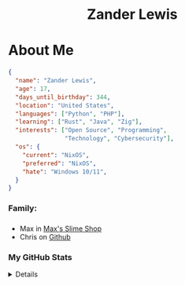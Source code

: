 <div align="center">

# Zander Lewis

</div>

###

# About Me

```json
{
  "name": "Zander Lewis",
  "age": 17,
  "days_until_birthday": 344,
  "location": "United States",
  "languages": ["Python", "PHP"],
  "learning": ["Rust", "Java", "Zig"],
  "interests": ["Open Source", "Programming",
                "Technology", "Cybersecurity"],
  "os": {
    "current": "NixOS",
    "preferred": "NixOS",
    "hate": "Windows 10/11",
  }
}
```

###

<h3 align="left">Family:</h3>

###

<div align="left">
  <ul>
    <li>Max in <a href="https://maxsslimeshop.com">Max's Slime Shop</a></li>
    <li>Chris on <a href="https://github.com/chrisnetonline">Github</a></li>
  </ul>
</div>

### My GitHub Stats

<details>
  <div align="center">
    <img src="https://github-readme-stats.vercel.app/api/top-langs?username=zanderlewis&locale=en&hide_title=false&layout=compact&card_width=480&langs_count=8&theme=dracula&hide_border=false&order=2" alt="languages graph"  />
  </div>

  ###

  <div align="center">

  ![Readme Stats](https://github-readme-stats-one-bice.vercel.app/api?username=zanderlewis&theme=transparent&show_icons=true)

  </div>

  ###

  <img src="https://raw.githubusercontent.com/zanderlewis/zanderlewis/output/snake.svg" alt="Snake animation" />
</details>
